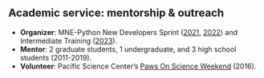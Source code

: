 
## Academic service: mentorship & outreach
- **Organizer**: MNE-Python New Developers Sprint ([2021](https://github.com/mne-tools/mne-python/projects/6), [2022](https://github.com/orgs/mne-tools/projects/2)) and Intermediate Training ([2023](https://github.com/orgs/mne-tools/projects/5)).
- **Mentor**: 2 graduate students, 1 undergraduate, and 3 high school students (2011-2019).
- **Volunteer**: Pacific Science Center’s [Paws On Science Weekend](https://www.washington.edu/community/paws-on-science-husky-weekend-at-pacific-science-center-april-10-12/) (2016).
<!--dead link: https://www.pacificsciencecenter.org/paws-on-science-husky-weekend/ -->

